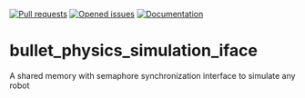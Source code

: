 [![Pull requests](https://img.shields.io/github/issues-pr-raw/Lectem/cpp-boilerplate.svg)](https://github.com/xyyeh/physics_interface/pulls)
[![Opened issues](https://img.shields.io/github/issues-raw/Lectem/cpp-boilerplate.svg)](https://github.com/xyyeh/physics_interface/issues)
[![Documentation](https://img.shields.io/badge/Documentation-latest-blue.svg)](https://xyyeh.github.io/physics_interface)

# bullet_physics_simulation_iface
A shared memory with semaphore synchronization interface to simulate any robot
